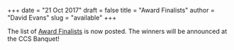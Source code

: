 +++
date = "21 Oct 2017"
draft = false
title = "Award Finalists"
author = "David Evans"
slug = "available"
+++

The list of [Award Finalists](/finalists) is now posted. The winners will be announced at the CCS Banquet!